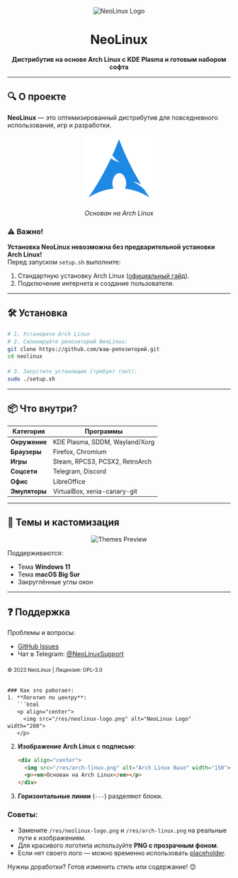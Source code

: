 
<p align="center">
  <img src="/res/neolinux-logo.png" alt="NeoLinux Logo" width="200">
</p>

<h1 align="center">NeoLinux</h1>

<p align="center">
  <strong>Дистрибутив на основе Arch Linux с KDE Plasma и готовым набором софта</strong>
</p>

---

## 🔍 О проекте
**NeoLinux** — это оптимизированный дистрибутив для повседневного использования, игр и разработки.  

<div align="center">
  <img src="/res/arch-linux.png" alt="Arch Linux Base" width="150">
  <p><em>Основан на Arch Linux</em></p>
</div>

### ⚠️ Важно!
**Установка NeoLinux невозможна без предварительной установки Arch Linux!**  
Перед запуском `setup.sh` выполните:  
1. Стандартную установку Arch Linux ([официальный гайд](https://wiki.archlinux.org/title/Installation_guide)).  
2. Подключение интернета и создание пользователя.  

---

## 🛠 Установка
```bash
# 1. Установите Arch Linux
# 2. Склонируйте репозиторий NeoLinux:
git clone https://github.com/ваш-репозиторий.git
cd neolinux

# 3. Запустите установщик (требует root):
sudo ./setup.sh
```

---

## 📦 Что внутри?
| Категория       | Программы                          |
|-----------------|-----------------------------------|
| **Окружение**   | KDE Plasma, SDDM, Wayland/Xorg     |
| **Браузеры**    | Firefox, Chromium                 |
| **Игры**        | Steam, RPCS3, PCSX2, RetroArch    |
| **Соцсети**     | Telegram, Discord                 |
| **Офис**        | LibreOffice                       |
| **Эмуляторы**   | VirtualBox, xenia-canary-git      |

---

## 🎨 Темы и кастомизация
<p align="center">
  <img src="/res/neolinux-themes.png" alt="Themes Preview" width="600">
</p>

Поддерживаются:  
- Тема **Windows 11**  
- Тема **macOS Big Sur**  
- Закруглённые углы окон  

---

## ❓ Поддержка
Проблемы и вопросы:  
- [GitHub Issues](https://github.com/ваш-репозиторий/issues)  
- Чат в Telegram: [@NeoLinuxSupport](https://t.me/NeoLinuxSupport)  

<sub>© 2023 NeoLinux | Лицензия: GPL-3.0</sub>
```

### Как это работает:
1. **Логотип по центру**:  
   ```html
   <p align="center">
     <img src="/res/neolinux-logo.png" alt="NeoLinux Logo" width="200">
   </p>
   ```

2. **Изображение Arch Linux с подписью**:  
   ```markdown
   <div align="center">
     <img src="/res/arch-linux.png" alt="Arch Linux Base" width="150">
     <p><em>Основан на Arch Linux</em></p>
   </div>
   ```

3. **Горизонтальные линии** (`---`) разделяют блоки.

### Советы:
- Замените `/res/neolinux-logo.png` и `/res/arch-linux.png` на реальные пути к изображениям.  
- Для красивого логотипа используйте **PNG с прозрачным фоном**.  
- Если нет своего лого — можно временно использовать [placeholder](https://via.placeholder.com/200x100?text=NeoLinux).  

Нужны доработки? Готов изменить стиль или содержание! 😊
